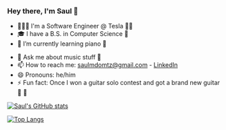 ### Hey there, I'm Saul 👋
- 👨🏾‍💻 I'm a Software Engineer @ Tesla 👾🔋
- 🎓 I have a B.S. in Computer Science 🚀
- 🌱 I’m currently learning piano 🎹
<!-- - 👯 I’m looking to collaborate on Open Source projects in my free time <!-- - 🤔 I’m looking for help with DevOps -->
- 💬 Ask me about music stuff 🎻 
- 📫 How to reach me: saulmdomtz@gmail.com - [LinkedIn](https://www.linkedin.com/in/saulmontesdeoca/)
- 😄 Pronouns: he/him
- ⚡ Fun fact: Once I won a guitar solo contest and got a brand new guitar 🎸 🤘

[![Saul's GitHub stats](https://github-readme-stats.vercel.app/api?username=saulmontesdeoca&theme=nightowl&show_icons=true)](https://github.com/anuraghazra/github-readme-stats)

[![Top Langs](https://github-readme-stats.vercel.app/api/top-langs/?username=saulmontesdeoca&layout=compact&theme=nightowl)](https://github.com/anuraghazra/github-readme-stats)
